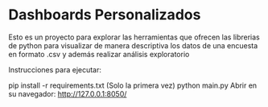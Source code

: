 # Dashboards Personalizados
Esto es un proyecto para explorar las herramientas que ofrecen las librerias de python para visualizar de manera descriptiva los datos de una encuesta en formato .csv y además realizar análisis exploratorio

Instrucciones para ejecutar:

pip install -r requirements.txt (Solo la primera vez)
python main.py
Abrir en su navegador: http://127.0.0.1:8050/
